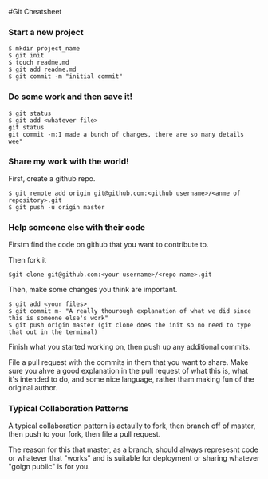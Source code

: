 #Git Cheatsheet

### Start a new project

```shell 
$ mkdir project_name
$ git init
$ touch readme.md
$ git add readme.md
$ git commit -m "initial commit"
```
### Do some work and then save it!

```shell
$ git status
$ git add <whatever file>
git status
git commit -m:I made a bunch of changes, there are so many details wee"
```

### Share my work with the world!

First, create a github repo.

```Shell
$ git remote add origin git@github.com:<github username>/<anme of repository>.git
$ git push -u origin master
```

### Help someone else with their code
Firstm find the code on github that you want to contribute to.

Then fork it

```shell
$git clone git@github.com:<your username>/<repo name>.git
```
Then, make some changes you think are important.

```shell
$ git add <your files>
$ git commit m- "A really thourough explanation of what we did since this is someone else's work"
$ git push origin master (git clone does the init so no need to type that out in the terminal)
``` 
Finish what you started working on, then push up any additional commits.


File a pull request with the commits in them that you want to share. Make sure you ahve a good explanation in the pull request of what this is, what it's intended to do, and some nice language, rather tham making fun of the original author.


### Typical Collaboration Patterns

A typical collaboration pattern is actaully to fork, then branch off of master, then push to your fork, then file a pull request.

The reason for this that master, as a branch, should always represesnt code or whatever that "works" and is suitable for deployment  or sharing whatever "goign public" is for you.